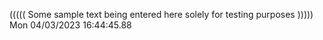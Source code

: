 ((((( Some sample text being entered here solely for testing purposes ))))) Mon 04/03/2023 16:44:45.88
